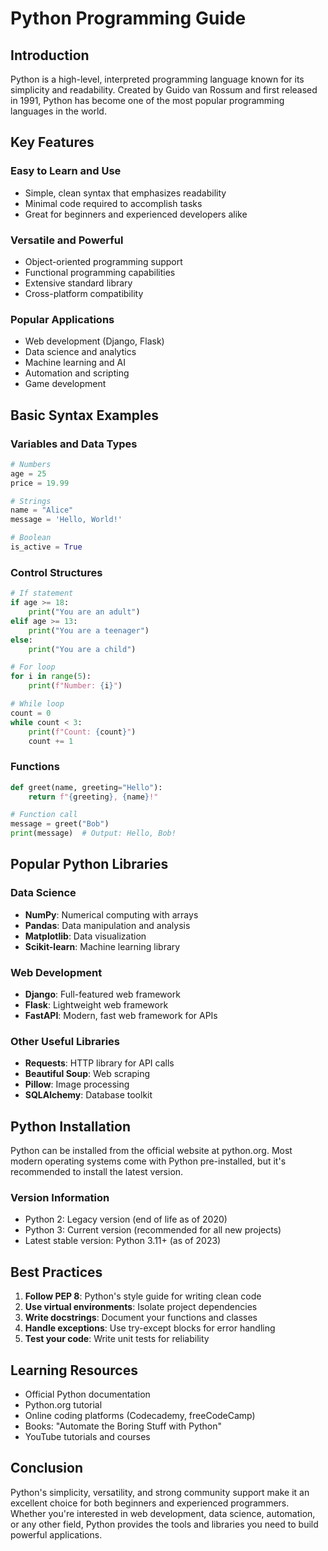 # Python Programming Guide

## Introduction

Python is a high-level, interpreted programming language known for its simplicity and readability. Created by Guido van Rossum and first released in 1991, Python has become one of the most popular programming languages in the world.

## Key Features

### Easy to Learn and Use
- Simple, clean syntax that emphasizes readability
- Minimal code required to accomplish tasks
- Great for beginners and experienced developers alike

### Versatile and Powerful
- Object-oriented programming support
- Functional programming capabilities
- Extensive standard library
- Cross-platform compatibility

### Popular Applications
- Web development (Django, Flask)
- Data science and analytics
- Machine learning and AI
- Automation and scripting
- Game development

## Basic Syntax Examples

### Variables and Data Types
```python
# Numbers
age = 25
price = 19.99

# Strings
name = "Alice"
message = 'Hello, World!'

# Boolean
is_active = True
```

### Control Structures
```python
# If statement
if age >= 18:
    print("You are an adult")
elif age >= 13:
    print("You are a teenager")
else:
    print("You are a child")

# For loop
for i in range(5):
    print(f"Number: {i}")

# While loop
count = 0
while count < 3:
    print(f"Count: {count}")
    count += 1
```

### Functions
```python
def greet(name, greeting="Hello"):
    return f"{greeting}, {name}!"

# Function call
message = greet("Bob")
print(message)  # Output: Hello, Bob!
```

## Popular Python Libraries

### Data Science
- **NumPy**: Numerical computing with arrays
- **Pandas**: Data manipulation and analysis
- **Matplotlib**: Data visualization
- **Scikit-learn**: Machine learning library

### Web Development
- **Django**: Full-featured web framework
- **Flask**: Lightweight web framework
- **FastAPI**: Modern, fast web framework for APIs

### Other Useful Libraries
- **Requests**: HTTP library for API calls
- **Beautiful Soup**: Web scraping
- **Pillow**: Image processing
- **SQLAlchemy**: Database toolkit

## Python Installation

Python can be installed from the official website at python.org. Most modern operating systems come with Python pre-installed, but it's recommended to install the latest version.

### Version Information
- Python 2: Legacy version (end of life as of 2020)
- Python 3: Current version (recommended for all new projects)
- Latest stable version: Python 3.11+ (as of 2023)

## Best Practices

1. **Follow PEP 8**: Python's style guide for writing clean code
2. **Use virtual environments**: Isolate project dependencies
3. **Write docstrings**: Document your functions and classes
4. **Handle exceptions**: Use try-except blocks for error handling
5. **Test your code**: Write unit tests for reliability

## Learning Resources

- Official Python documentation
- Python.org tutorial
- Online coding platforms (Codecademy, freeCodeCamp)
- Books: "Automate the Boring Stuff with Python"
- YouTube tutorials and courses

## Conclusion

Python's simplicity, versatility, and strong community support make it an excellent choice for both beginners and experienced programmers. Whether you're interested in web development, data science, automation, or any other field, Python provides the tools and libraries you need to build powerful applications.